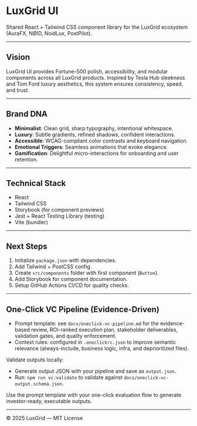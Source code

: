 # LuxGrid UI

Shared React + Tailwind CSS component library for the LuxGrid ecosystem (AuraFX, NØID, NoidLux, PostPilot).

---

## Vision
LuxGrid UI provides Fortune-500 polish, accessibility, and modular components across all LuxGrid products. Inspired by Tesla Hub sleekness and Tom Ford luxury aesthetics, this system ensures consistency, speed, and trust.

---

## Brand DNA
- **Minimalist**: Clean grid, sharp typography, intentional whitespace.  
- **Luxury**: Subtle gradients, refined shadows, confident interactions.  
- **Accessible**: WCAG-compliant color contrasts and keyboard navigation.  
- **Emotional Triggers**: Seamless animations that evoke elegance.  
- **Gamification**: Delightful micro-interactions for onboarding and user retention.

---

## Technical Stack
- React  
- Tailwind CSS  
- Storybook (for component previews)  
- Jest + React Testing Library (testing)  
- Vite (bundler)  

---

## Next Steps
1. Initialize `package.json` with dependencies.  
2. Add Tailwind + PostCSS config.  
3. Create `src/components` folder with first component (`Button`).  
4. Add Storybook for component documentation.  
5. Setup GitHub Actions CI/CD for quality checks.  

---

## One-Click VC Pipeline (Evidence-Driven)
- Prompt template: see `docs/oneclick-vc-pipeline.md` for the evidence-based review, ROI-ranked execution plan, stakeholder deliverables, validation gates, and quality enforcement.
- Context rules: configured in `.oneclickrc.json` to improve semantic relevance (always-include, business logic, infra, and deprioritized files).

Validate outputs locally:
- Generate output JSON with your pipeline and save as `output.json`.
- Run: `npm run vc:validate` to validate against `docs/oneclick-vc-output.schema.json`.

Use the prompt template with your one-click evaluation flow to generate investor-ready, executable outputs.

---

© 2025 LuxGrid — MIT License

